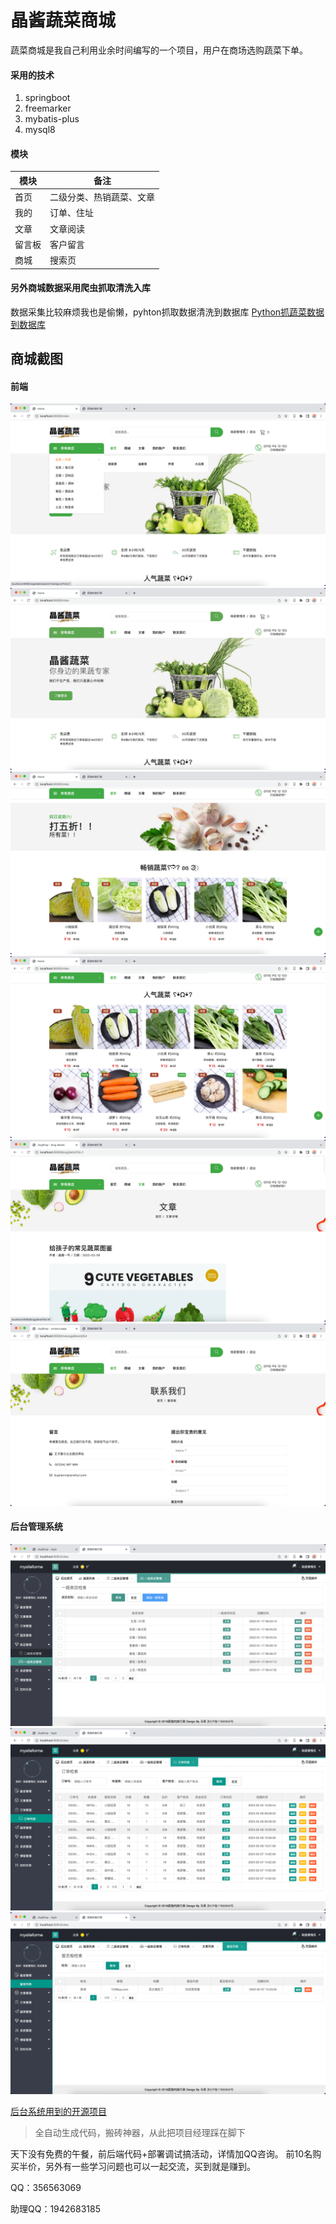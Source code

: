 # 晶酱蔬菜商城

蔬菜商城是我自己利用业余时间编写的一个项目，用户在商场选购蔬菜下单。

#### 采用的技术

1. springboot
2. freemarker
3. mybatis-plus
4. mysql8

#### 模块
| 模块  | 备注           |
|-----|--------------|
| 首页  | 二级分类、热销蔬菜、文章 |
| 我的  | 订单、住址        |
| 文章  | 文章阅读         |
| 留言板 | 客户留言         |
| 商城  | 搜索页          |


#### 另外商城数据采用爬虫抓取清洗入库
数据采集比较麻烦我也是偷懒，pyhton抓取数据清洗到数据库
[Python抓蔬菜数据到数据库](https://www.toutiao.com/article/7195757474467676683/)

## 商城截图
#### 前端
![输入图片说明](src/main/resources/static/images/4f304ccb3fc0ea6b3190d2e2651342ba.png)
![输入图片说明](src/main/resources/static/images/WechatIMG14060.png)
![输入图片说明](src/main/resources/static/images/1e8040c6342f3239e486ad2ed45d6c6e.png)
![输入图片说明](src/main/resources/static/images/cb73149e6cdaf68cc228fe1dc181effe.png)
![输入图片说明](src/main/resources/static/images/403a1e7d66e32886165048348e7a82b2.png)
![输入图片说明](src/main/resources/static/images/f8d13a0b95629e7a0d5e1e56156f75dd.png)

#### 后台管理系统
![输入图片说明](src/main/resources/static/images/5ac9ad876c6578c2f5bc7c13ef5df48e.png)
![输入图片说明](src/main/resources/static/images/696ce38d1b06e090c8c34da0253c90e1.png)
![输入图片说明](src/main/resources/static/images/2058d080f75dea75e3567dafe8c4014a.png)

[后台系统用到的开源项目](https://gitee.com/wanglingxiao/mysiteforme)
> 全自动生成代码，搬砖神器，从此把项目经理踩在脚下


天下没有免费的午餐，前后端代码+部署调试搞活动，详情加QQ咨询。
前10名购买半价，另外有一些学习问题也可以一起交流，买到就是赚到。

QQ：356563069

助理QQ：1942683185
